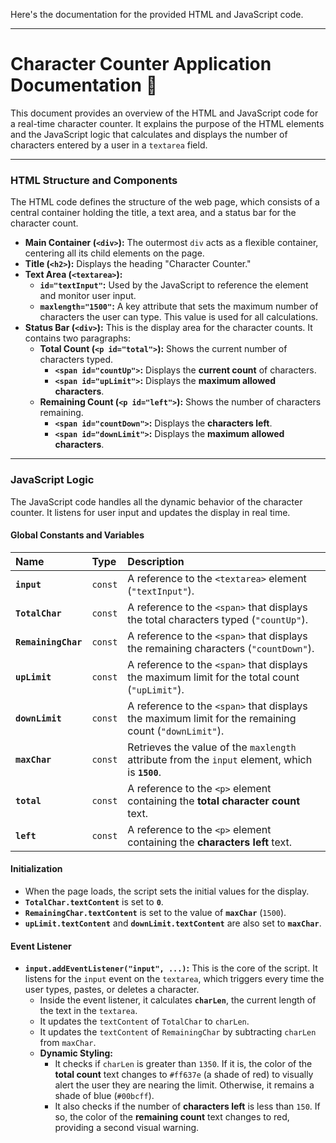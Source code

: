 Here's the documentation for the provided HTML and JavaScript code.

---

# Character Counter Application Documentation 📝

This document provides an overview of the HTML and JavaScript code for a real-time character counter. It explains the purpose of the HTML elements and the JavaScript logic that calculates and displays the number of characters entered by a user in a `textarea` field.

***

### HTML Structure and Components

The HTML code defines the structure of the web page, which consists of a central container holding the title, a text area, and a status bar for the character count.

* **Main Container (`<div>`):** The outermost `div` acts as a flexible container, centering all its child elements on the page.
* **Title (`<h2>`):** Displays the heading "Character Counter."
* **Text Area (`<textarea>`):**
    * **`id="textInput"`:** Used by the JavaScript to reference the element and monitor user input.
    * **`maxlength="1500"`:** A key attribute that sets the maximum number of characters the user can type. This value is used for all calculations.
* **Status Bar (`<div>`):** This is the display area for the character counts. It contains two paragraphs:
    * **Total Count (`<p id="total">`):** Shows the current number of characters typed.
        * **`<span id="countUp">`:** Displays the **current count** of characters.
        * **`<span id="upLimit">`:** Displays the **maximum allowed characters**.
    * **Remaining Count (`<p id="left">`):** Shows the number of characters remaining.
        * **`<span id="countDown">`:** Displays the **characters left**.
        * **`<span id="downLimit">`:** Displays the **maximum allowed characters**.

***

### JavaScript Logic

The JavaScript code handles all the dynamic behavior of the character counter. It listens for user input and updates the display in real time.

#### Global Constants and Variables

| Name | Type | Description |
| :--- | :--- | :--- |
| **`input`** | `const` | A reference to the `<textarea>` element (`"textInput"`). |
| **`TotalChar`** | `const` | A reference to the `<span>` that displays the total characters typed (`"countUp"`). |
| **`RemainingChar`**| `const` | A reference to the `<span>` that displays the remaining characters (`"countDown"`). |
| **`upLimit`** | `const` | A reference to the `<span>` that displays the maximum limit for the total count (`"upLimit"`). |
| **`downLimit`**| `const` | A reference to the `<span>` that displays the maximum limit for the remaining count (`"downLimit"`). |
| **`maxChar`** | `const` | Retrieves the value of the `maxlength` attribute from the `input` element, which is **`1500`**. |
| **`total`** | `const` | A reference to the `<p>` element containing the **total character count** text. |
| **`left`** | `const` | A reference to the `<p>` element containing the **characters left** text. |

#### Initialization

* When the page loads, the script sets the initial values for the display.
* **`TotalChar.textContent`** is set to **`0`**.
* **`RemainingChar.textContent`** is set to the value of **`maxChar`** (`1500`).
* **`upLimit.textContent`** and **`downLimit.textContent`** are also set to **`maxChar`**.

#### Event Listener

* **`input.addEventListener("input", ...)`:** This is the core of the script. It listens for the `input` event on the `textarea`, which triggers every time the user types, pastes, or deletes a character.
    * Inside the event listener, it calculates **`charLen`**, the current length of the text in the `textarea`.
    * It updates the `textContent` of `TotalChar` to `charLen`.
    * It updates the `textContent` of `RemainingChar` by subtracting `charLen` from `maxChar`.
    * **Dynamic Styling:**
        * It checks if `charLen` is greater than `1350`. If it is, the color of the **total count** text changes to `#ff637e` (a shade of red) to visually alert the user they are nearing the limit. Otherwise, it remains a shade of blue (`#00bcff`).
        * It also checks if the number of **characters left** is less than `150`. If so, the color of the **remaining count** text changes to red, providing a second visual warning.
